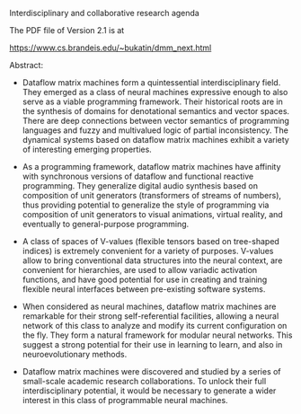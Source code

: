 Interdisciplinary and collaborative research agenda

The PDF file of Version 2.1 is at

https://www.cs.brandeis.edu/~bukatin/dmm_next.html

Abstract:

  * Dataflow matrix machines form a quintessential interdisciplinary field. 
    They emerged as a class of neural machines expressive enough to also serve
    as a viable programming framework. Their historical roots are in the synthesis of domains
    for denotational semantics and vector spaces. There are deep connections between
    vector semantics of programming languages and fuzzy and multivalued logic of
    partial inconsistency. The dynamical systems based on dataflow
    matrix machines exhibit a variety of interesting emerging properties. 

  * As a programming framework, dataflow matrix machines have affinity with
    synchronous versions of dataflow and functional reactive programming.
    They generalize digital audio synthesis based on composition of unit generators
    (transformers of streams of numbers), thus providing potential to generalize
    the style of programming via composition of unit generators to
    visual animations, virtual reality, and eventually to general-purpose
    programming.

  * A class of spaces of V-values (flexible tensors based on tree-shaped indices) is
    extremely convenient for a variety of purposes. V-values allow to bring conventional data structures
    into the neural context, are convenient for hierarchies, are used to allow
    variadic activation functions, and have good potential for use in creating and training
    flexible neural interfaces between pre-existing software systems.

  * When considered as neural machines, dataflow matrix machines are remarkable for
    their strong self-referential facilities, allowing a neural network of this class to analyze
    and modify its current configuration on the fly. They form a natural framework for modular
    neural networks. This suggest a strong potential for their use in learning to learn,
    and also in neuroevolutionary methods.

  * Dataflow matrix machines were discovered and studied by a series of small-scale academic
    research collaborations. To unlock their full interdisciplinary potential, it would be necessary
    to generate a wider interest in this class of programmable neural machines.
